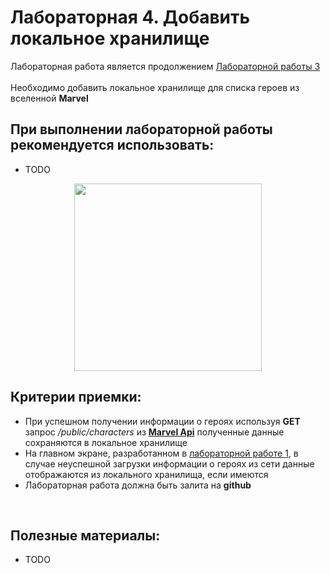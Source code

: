 # Лабораторная 4. Добавить локальное хранилище

Лабораторная работа является продолжением [Лабораторной работы 3](./Lab03.md)
<br>
<br>
Необходимо добавить локальное хранилище для списка героев из вселенной **Marvel**

## При выполнении лабораторной работы рекомендуется использовать:
- TODO

<p align="center">
  <img src="../Images/marvel_offline.gif" width="300">
</p>

## Критерии приемки:

- При успешном получении информации о героях используя **GET** запрос _/public/characters_ из [**Marvel Api**](https://developer.marvel.com/docs#!/public/getCreatorCollection_get_0) полученные данные сохраняются в локальное хранилище 
- На главном экране, разработанном в [лабораторной работе 1](./Lab01.md), в случае неуспешной загрузки информации о героях из сети данные отображаются из локального хранилища, если имеются
- Лабораторная работа должна быть залита на **github**

<br>

## Полезные материалы:

- TODO
